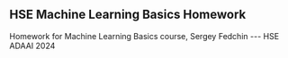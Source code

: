 ## HSE Machine Learning Basics Homework
Homework for Machine Learning Basics course, Sergey Fedchin --- HSE ADAAI 2024
